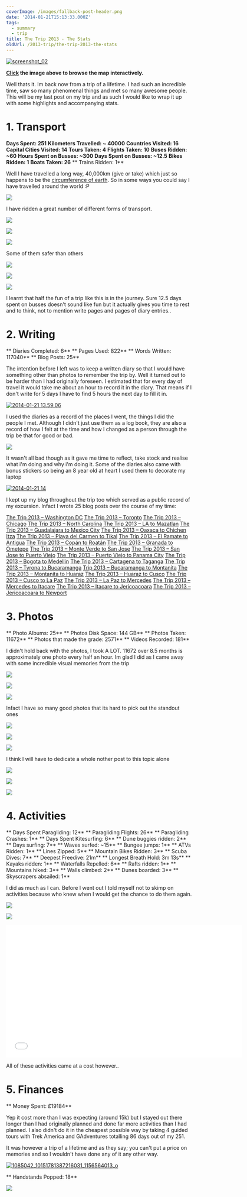 ```yaml
---
coverImage: /images/fallback-post-header.png
date: '2014-01-21T15:13:33.000Z'
tags:
  - summary
  - trip
title: The Trip 2013 - The Stats
oldUrl: /2013-trip/the-trip-2013-the-stats
---
```


[![screenshot_02](/wp-content/uploads/2014/01/screenshot_02.png)](https://mapsengine.google.com/map/embed?mid=zqHG_2WyX1Rw.kX4lL2DfOU1E)

**[ Click](https://mapsengine.google.com/map/embed?mid=zqHG_2WyX1Rw.kX4lL2DfOU1E) the image above to browse the map interactively.**

Well thats it. Im back now from a trip of a lifetime. I had such an incredible time, saw so many phenomenal things and met so many awesome people. This will be my last post on my trip and as such I would like to wrap it up with some highlights and accompanying stats.

<!-- more -->

# 1\. Transport

**Days Spent: 251**
**Kilometers Travelled: ~ 40000**
**Countries Visited: 16**
**Capital Cities Visited: 14**
**Tours Taken: 4**
**Flights Taken: 10**
**Buses Ridden: ~60**
**Hours Spent on Busses: ~300**
**Days Spent on Busses: ~12.5**
**Bikes Ridden: 1**
**Boats Taken: 26**
** Trains Ridden: 1**

Well I have travelled a long way, 40,000km (give or take) which just so happens to be the [circumference of earth](https://www.google.co.uk/search?q=circumference+of+the+earth&oq=cir&aqs=chrome.1.69i57j69i59j69i65j69i59j0l2.1090j0j4&sourceid=chrome&espv=210&es_sm=93&ie=UTF-8). So in some ways you could say I have travelled around the world :P

![](/wp-content/uploads/2013/07/photo3.jpg)

I have ridden a great number of different forms of transport.

![](/wp-content/uploads/2013/08/photo-691.jpg)

![](/wp-content/uploads/2013/11/photo-781.jpg)

![](/wp-content/uploads/2013/11/photo-32.jpg)

Some of them safer than others

![](/wp-content/uploads/2013/08/photo-94.jpg)

![](/wp-content/uploads/2013/08/photo-414.jpg)

![](/wp-content/uploads/2013/07/photo-572.jpg)

I learnt that half the fun of a trip like this is in the journey. Sure 12.5 days spent on busses doesn't sound like fun but it actually gives you time to rest and to think, not to mention write pages and pages of diary entries..

# 2\. Writing

** Diaries Completed: 6**
** Pages Used: 822**
** Words Written: 117040**
** Blog Posts: 25**

The intention before I left was to keep a written diary so that I would have something other than photos to remember the trip by. Well it turned out to be harder than I had originally foreseen. I estimated that for every day of travel it would take me about an hour to record it in the diary. That means if I don't write for 5 days I have to find 5 hours the next day to fill it in.

[![2014-01-21 13.59.06](/wp-content/uploads/2014/01/2014-01-21-13.59.06-1024x768.jpg)](/wp-content/uploads/2014/01/2014-01-21-13.59.06.jpg)

I used the diaries as a record of the places I went, the things I did the people I met. Although I didn't just use them as a log book, they are also a record of how I felt at the time and how I changed as a person through the trip be that for good or bad.

![](/wp-content/uploads/2013/07/photo-623.jpg)

It wasn't all bad though as it gave me time to reflect, take stock and realise what i'm doing and why i'm doing it. Some of the diaries also came with bonus stickers so being an 8 year old at heart I used them to decorate my laptop

[![2014-01-21 14](/wp-content/uploads/2014/01/2014-01-21-14-1024x768.jpg)](/wp-content/uploads/2014/01/2014-01-21-14.jpg)

I kept up my blog throughout the trip too which served as a public record of my excursion. Infact I wrote 25 blog posts over the course of my time:

[The Trip 2013 – Washington DC](/posts/the-trip-2013-washington-dc/)
[The Trip 2013 – Toronto](/posts/the-trip-2013-toronto/)
[The Trip 2013 – Chicago](/posts/the-trip-2013-chicago/)
[The Trip 2013 – North Carolina](/posts/the-trip-2013-north-carolina/)
[The Trip 2013 – LA to Mazatlan](/posts/the-trip-2013-la-to-mazatlan/)
[The Trip 2013 – Guadalajara to Mexico City](/posts/the-trip-2013-guadalajara-to-mexico-city/)
[The Trip 2013 – Oaxaca to Chichen Itza](/posts/the-trip-2013-oaxaca-to-chichen-itza/)
[The Trip 2013 – Playa del Carmen to Tikal](/posts/the-trip-2013-playa-del-carmen-to-tikal/)
[The Trip 2013 – El Ramate to Antigua](/posts/the-trip-2013-el-ramate-to-antigua/)
[The Trip 2013 – Copán to Roatán](/posts/the-trip-2013-copan-to-roatan/)
[The Trip 2013 – Granada to Ometepe](/posts/the-trip-2013-granada-to-ometepe/)
[The Trip 2013 – Monte Verde to San Jose](/posts/the-trip-2013-monte-verde-to-san-jose/)
[The Trip 2013 – San Jose to Puerto Viejo](/posts/the-trip-2013-san-jose-to-puerto-viejo/)
[The Trip 2013 – Puerto Viejo to Panama City](/posts/the-trip-2013-puerto-viejo-to-panama-city/)
[The Trip 2013 – Bogota to Medellin](/posts/the-trip-2013-bogota-to-medellin/)
[The Trip 2013 – Cartagena to Taganga](/posts/the-trip-2013-cartagena-to-taganga/)
[The Trip 2013 – Tyrona to Bucaramanga](/posts/the-trip-2013-tyrona-to-bucaramanga/)
[Trip 2013 – Bucaramanga to Montanita](/posts/trip-2013-bucaramanga-to-montanita/)
[The Trip 2013 – Montanita to Huaraz](/posts/the-trip-2013-montanita-to-huaraz/)
[The Trip 2013 – Huaraz to Cusco](/posts/the-trip-2013-huaraz-to-cusco/)
[The Trip 2013 – Cusco to La Paz](/posts/the-trip-2013-cusco-to-la-paz/)
[The Trip 2013 – La Paz to Mercedes](/posts/the-trip-2013-la-paz-to-mercedes/)
[The Trip 2013 – Mercedes to Itacare](/posts/the-trip-2013-mercedes-to-itacare/)
[The Trip 2013 – Itacare to Jericoacoara](/posts/the-trip-2013-itacare-to-jericoacoara/)
[The Trip 2013 – Jericoacoara to Newport](/posts/the-trip-2013-jericoacoara-to-newport/)

# 3\. Photos

** Photo Albums: 25**
** Photos Disk Space: 144 GB**
** Photos Taken: 11672**
** Photos that made the grade: 2571**
** Videos Recorded: 181**

I didn't hold back with the photos, I took A LOT. 11672 over 8.5 months is approximately one photo every half an hour. Im glad I did as I came away with some incredible visual memories from the trip

![](/wp-content/uploads/2013/05/falls2.jpg)

![](/wp-content/uploads/2013/12/photo-181.jpg)

![](/wp-content/uploads/2013/12/photo-34.jpg)

Infact I have so many good photos that its hard to pick out the standout ones

![](/wp-content/uploads/2013/06/photo-46.jpg)

![](/wp-content/uploads/2013/07/photo-702.jpg)

![](/wp-content/uploads/2013/07/photo-561.jpg)

I think I will have to dedicate a whole nother post to this topic alone

![](/wp-content/uploads/2013/10/photo-26.jpg)

![](/wp-content/uploads/2013/10/photo-45.jpg)

![](/wp-content/uploads/2013/11/photo-72.jpg)

# 4\. Activities

** Days Spent Paragliding: 12**
** Paragliding Flights: 26**
** Paragliding Crashes: 1**
** Days Spent Kitesurfing: 6**
** Dune buggies ridden: 2**
** Days surfing: 7**
** Waves surfed: ~15**
** Bungee jumps: 1**
** ATVs Ridden: 1**
** Lines Zipped: 5**
** Mountain Bikes Ridden: 3**
** Scuba Dives: 7**
** Deepest Freedive: 21m**
** Longest Breath Hold: 3m 13s**
** Kayaks ridden: 1**
** Waterfalls Repelled: 6**
** Rafts ridden: 1**
** Mountains hiked: 3**
** Walls climbed: 2**
** Dunes boarded: 3**
** Skyscrapers absailed: 1**

I did as much as I can. Before I went out I told myself not to skimp on activities because who knew when I would get the chance to do them again.

![](/wp-content/uploads/2013/08/photo-94.jpg)

![](/wp-content/uploads/2013/09/photo-772.jpg)

<iframe width="640" height="360" src="//www.youtube.com/embed/p3gaQBr1FAs" frameborder="0" allowfullscreen></iframe>

All of these activities came at a cost however..

# 5\. Finances

** Money Spent: £19184**</p>

Yep it cost more than I was expecting (around 15k) but I stayed out there longer than I had originally planned and done far more activities than I had planned. I also didn't do it in the cheapest possible way by taking 4 guided tours with Trek America and GAdventures totalling 86 days out of my 251.

It was however a trip of a lifetime and as they say; you can't put a price on memories and so I wouldn't have done any of it any other way.

[![1085042_10151781387216031_1156564013_o](/wp-content/uploads/2014/01/1085042_10151781387216031_1156564013_o-1024x915.jpg)](/wp-content/uploads/2014/01/1085042_10151781387216031_1156564013_o.jpg)

** Handstands Popped: 18**

![](/wp-content/uploads/2013/10/photo-851.jpg)
